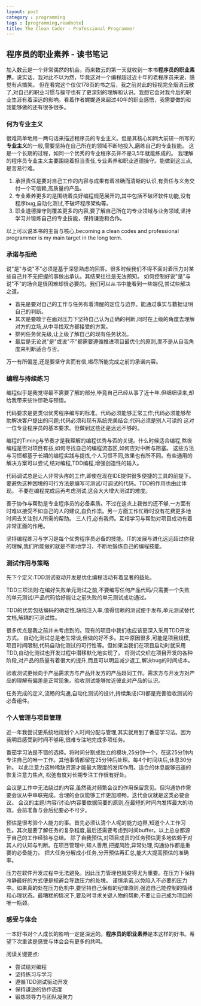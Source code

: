 ```yaml
---
layout: post
category : programming
tags : [programming,readnote]
title: The Clean Coder - Professional Programmer
---
```


程序员的职业素养 - 读书笔记
------------------------

加入数云是一个非常偶然的机会。而来数云的第一天就收到一本书**程序员的职业素养**。说实话，我对此不以为然，毕竟这对一个编程超过近十年的老程序员来说，感觉有点搞笑。
但在看完这个仅仅178页的书之后，我之前对此的轻视完全烟消云散了,对自己的职业习惯与操守也有了更深刻的理解和认识。我想它会对我今后的职业生涯有着深远的影响。看着作者娓娓道来超过40年的职业感悟，我需要做的和我能够做的还有很多很多。

### 何为专业主义

很难简单地用一两句话来描述程序员的专业主义。但是其核心如同大前研一所写的**专业主义**的一般,需要坚持在自己所在的领域不断地投入,磨练自己的专业技能。
这是一个长期的过程，如同一个优秀的专业程序员并不是3,5年就能练成的。
我理解的程序员专业主义主要围绕着担当责任,专业素养和职业道德操守。能做到这三点,是言易行难。

1. 承担责任是要对自己工作的内容与成果有着准确而清晰的认识,有责任与义务交付一个可信赖,高质量的产品。
2. 专业素养更多的是围绕着良好编程规范展开的,其中包括不破坏软件功能,没有程序bug,自动化测试,不破坏程序架构等。
3. 职业道德操守则覆盖更多的内容,要了解自己所在的专业领域与业务领域,坚持学习并锻炼自己的专业技能，保持谦逊和合作。

以上可以说本书的主旨与核心,becoming a clean codes and professional programmer is my main target in the long term.

### 承诺与拒绝

说"是"与说"不"必须是基于深思熟虑的回答。很多时候我们不得不面对着压力对某些自己并不无把握的事做出承认。其结果往往是无法预知。
如何控制好说"是"与说"不"的场合是很困难却很必要的。我们可以从书中能看到一些端倪,尝试些解决之道。

* 首先是要对自己的工作与任务有着清醒的定位与边界。能通过事实与数据证明自己的判断。
* 其次是要敢于在面对压力下坚持自己认为正确的判断,同时在上级的角度去理解对方的立场,从中寻找双方都接受的方案。
* 排列任务优先级,让上级了解自己的现有任务状况。
* 最后是无论说"是"或说"不"都需要遵循推进项目最优化的原则,而不是从自我角度来判断适合与否。

万一有所偏差,还是要坚守言而有信,竭尽所能完成之前的承诺内容。

### 编程与持续练习

编程似乎是我觉得最不需要了解的部分,毕竟自己已经从事了近十年.但细细读来,却给我带来些许惊艳与顿悟。

代码要求是更类似优秀程序编写的标准。代码必须能够正常工作;代码必须能够帮助解决客户提出的问题;代码必须和现有系统完美结合;代码必须是别人可读的
这对一位专业程序员的基本要求。但做到这些还是远远不够的。

编程的Timing与节奏才是我理解的编程优秀与否的关键。什么时候适合编程,熬夜编程是否对项目有益,如何寻找自己的编程流态区,如何应对中断与阻塞。
这些方法与习惯都基于长期的编程实践与提炼,个人习惯不同,效果也有所不同。有些通用的解决方案可以尝试,结对编程,TDD编程,增强创造性的输入。

代码调试总是让人非常头疼的工作,即使在现在IDE提供很多便捷的工具的前提下。要避免这种困境的可行方法是编写可测试/可调试的代码。TDD的作用也由此体现。
不要在编程完成后再考虑测试,这会大大增大测试的难度。

善于协作与帮助是专业程序员的必备素质。不过在这点上我做的还不够,一方面有时难以接受不如自己的人的建议,自负作祟。另一方面工作忙碌时没有花费更多地时间去关注别人所需的帮助。
三人行,必有我师。互相学习与帮助对项目成功有着非常正面的作用。

坚持编程练习与学习是每个优秀程序员必备的技能。IT的发展与进化远远超过你我的理解,我们所能做的就是不断地学习，不断地锻炼自己的编程技能。

### 测试作用与策略

先下个定义:TDD测试驱动开发是优化编程活动有着显著的益处。

TDD三项法则:在编好失败单元测试之前,不要编写任何产品代码/只需要一个失败的单元测试/产品代码恰好能让之前失败的单元测试成功通过。

TDD的优势包括编码的确定性,缺陷注入率,值得信赖的测试便于发布,单元测试替代文档,解耦的可测试性。

很多优点是我之前并未考虑到的。现有的项目中我们也应该更深入采用TDD开发方式。
自动化测试总是老生常谈,但做的好不多。其中原因很多,可能是项目规模,项目时间限制,代码自动化测试的可行性等。但如果当我们在项目启动时就采用TDD,自动化测试也开发过程中潜移默化地实现了。
将测试交织在项目开发的各种阶段,对产品的质量有着很大的提升,而且可以明显减少返工,解决bug的时间成本。

验收测试更倾向于产品需求方与产品开发方的产品趋同工作。需求方与开发方对产品的理解有偏差是正常现象。验收测试能够拉近彼此对产品的认识。

任务完成的定义,流畅的沟通,自动化测试的设计,持续集成(CI)都是完善验收测试的必备组件。

### 个人管理与项目管理

近一年我尝试更系统地规划个人时间分配与管理,其实就用到了番茄学习法。因为我明显感受到时间不够用,很难专注地完成多项任务。

番茄学习法是不错的选择。将时间分割成独立的模块,25分钟一个，在这25分钟内专注自己的唯一工作。其他事情都留在25分钟后处理。每4个时间块后,休息30分钟。
以此注意力这种稀缺资源才能最大限度的发挥作用。适合的休息能够迅速的恢复注意力焦点, 松弛有度对长期专注工作很有好处。

会议是工作中无法绕过的内容,虽然我对频繁会议的作用保留意见。但沟通协作需要会议从中串联完成。合理的会议能够工作更加顺畅。迭代会议就是这类必要会议。
会议的主题/内容/讨论/内容要依据简要的原则,在最短的时间内发挥最大的功效。会前准备与会后纪要必不可少。

预估是很考验个人能力的事。首先必须认清个人呢的能力边界,知道个人工作习性。其次是要了解任务的复杂程度,最后还需要考虑到时间buffer。以上总总都源于自己的工作经验与总结。
除了自我预估,对项目成员的任务预估更多地依赖于对其人的认知与判断。在项目管理中,知人善用,把握风险,异常处理,沟通协作都是重要的必备能力。
把大任务分解成小任务,分开预估再汇总,能大大提高预估的准确率。

压力在软件开发过程中无法避免。因此压力管理也就变得尤为重要。在压力下保持冷静最好的方式便是规避会导致压力的处境。
谨慎承诺,以免陷入不必要的压力中。如果真的处在压力危机中,要坚持自己保有的纪律原则,强迫自己能控制的情绪和心理状态。最糟糕的情况下,要及时寻求关键人物的帮助,不要让自己成为项目的唯一瓶颈。


### 感受与体会

一本好书对个人成长的影响一定是深远的。**程序员的职业素养**是本这样的好书。希望下次重读是感受与体会会有更多的共鸣。

阅读关键要点:

* 尝试结对编程
* 坚持练习与学习
* 遵循TDD测试驱动开发
* 保持谦逊的协作态度
* 锻炼领导力与团队凝聚力



